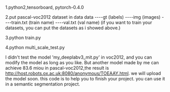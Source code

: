 1.python2,tensorboard, pytorch-0.4.0

2.put pascal-voc2012 dataset in data
data
----gt (labels)
----img (images)
----train.txt (train name)
----val.txt  (val name)
(if you want to train your datasets, you can put the datasets as i showed above.)

3.python train.py 

4.python multi_scale_test.py

I didn't test the model 'my_deeplabv3_mit.py' in voc2012, and you can modify the model as long as you like.
But another model made by me can achieve 83.6 miou in pascal-voc2012,the result is http://host.robots.ox.ac.uk:8080/anonymous/TOEAAY.html.
we will upload the model soon.
this code is to help you to finish your project. you can use it in a semantic segmentation project.
